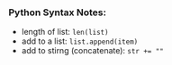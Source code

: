 ### Python Syntax Notes:
* length of list: `len(list)`
* add to a list: `list.append(item)`
* add to stirng (concatenate): `str += ""`
